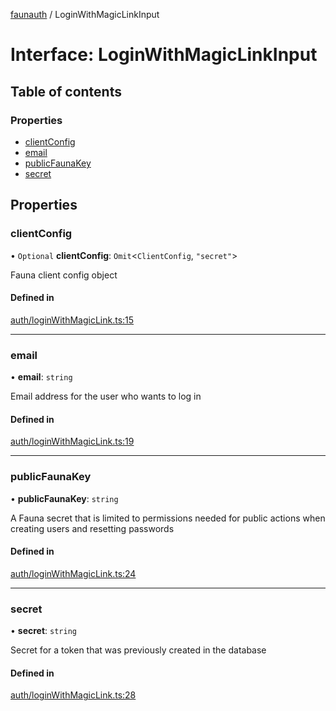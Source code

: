 [faunauth](../index.md) / LoginWithMagicLinkInput

# Interface: LoginWithMagicLinkInput

## Table of contents

### Properties

- [clientConfig](LoginWithMagicLinkInput.md#clientconfig)
- [email](LoginWithMagicLinkInput.md#email)
- [publicFaunaKey](LoginWithMagicLinkInput.md#publicfaunakey)
- [secret](LoginWithMagicLinkInput.md#secret)

## Properties

### clientConfig

• `Optional` **clientConfig**: `Omit`<`ClientConfig`, ``"secret"``\>

Fauna client config object

#### Defined in

[auth/loginWithMagicLink.ts:15](https://github.com/alexnitta/faunauth/blob/8d66af9/src/auth/loginWithMagicLink.ts#L15)

___

### email

• **email**: `string`

Email address for the user who wants to log in

#### Defined in

[auth/loginWithMagicLink.ts:19](https://github.com/alexnitta/faunauth/blob/8d66af9/src/auth/loginWithMagicLink.ts#L19)

___

### publicFaunaKey

• **publicFaunaKey**: `string`

A Fauna secret that is limited to permissions needed for public actions when creating users
and resetting passwords

#### Defined in

[auth/loginWithMagicLink.ts:24](https://github.com/alexnitta/faunauth/blob/8d66af9/src/auth/loginWithMagicLink.ts#L24)

___

### secret

• **secret**: `string`

Secret for a token that was previously created in the database

#### Defined in

[auth/loginWithMagicLink.ts:28](https://github.com/alexnitta/faunauth/blob/8d66af9/src/auth/loginWithMagicLink.ts#L28)
